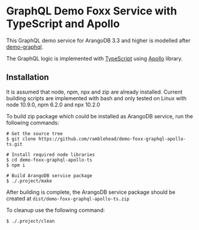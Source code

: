 # GraphQL Demo Foxx Service with TypeScript and Apollo

This GraphQL demo service for ArangoDB 3.3 and higher is modelled after [demo-graphql](https://github.com/arangodb-foxx/demo-graphql).

The GraphQL logic is implemented with [TypeScript](https://www.typescriptlang.org/) using [Apollo](https://www.apollographql.com/) library.

## Installation

It is assumed that node, npm, npx and zip are already installed. Current building scripts are implemented with bash and only tested on Linux with node 10.9.0, npm 6.2.0 and npx 10.2.0

To build zip package which could be installed as ArangoDB service, run the following commands:

``` shell
# Get the source tree
$ git clone https://github.com/ramblehead/demo-foxx-graphql-apollo-ts.git

# Install required node libraries
$ cd demo-foxx-graphql-apollo-ts
$ npm i

# Build ArangoDB service package
$ ./.project/make
```

After building is complete, the ArangoDB service package should be created at ```dist/demo-foxx-graphql-apollo-ts.zip```

To cleanup use the following command:
``` shell
$ ./.project/clean
```

